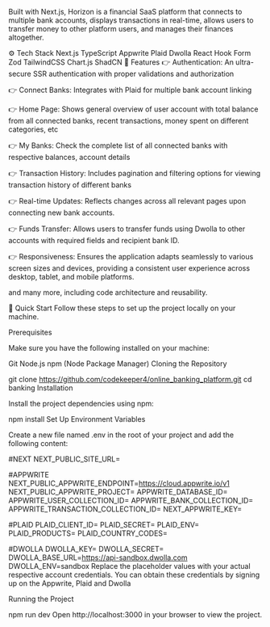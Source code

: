 Built with Next.js, Horizon is a financial SaaS platform that connects to multiple bank accounts, displays transactions in real-time, allows users to transfer money to other platform users, and manages their finances altogether.


⚙️ Tech Stack
Next.js
TypeScript
Appwrite
Plaid
Dwolla
React Hook Form
Zod
TailwindCSS
Chart.js
ShadCN
🔋 Features
👉 Authentication: An ultra-secure SSR authentication with proper validations and authorization

👉 Connect Banks: Integrates with Plaid for multiple bank account linking

👉 Home Page: Shows general overview of user account with total balance from all connected banks, recent transactions, money spent on different categories, etc

👉 My Banks: Check the complete list of all connected banks with respective balances, account details

👉 Transaction History: Includes pagination and filtering options for viewing transaction history of different banks

👉 Real-time Updates: Reflects changes across all relevant pages upon connecting new bank accounts.

👉 Funds Transfer: Allows users to transfer funds using Dwolla to other accounts with required fields and recipient bank ID.

👉 Responsiveness: Ensures the application adapts seamlessly to various screen sizes and devices, providing a consistent user experience across desktop, tablet, and mobile platforms.

and many more, including code architecture and reusability.

🤸 Quick Start
Follow these steps to set up the project locally on your machine.

Prerequisites

Make sure you have the following installed on your machine:

Git
Node.js
npm (Node Package Manager)
Cloning the Repository

git clone https://github.com/codekeeper4/online_banking_platform.git
cd banking
Installation

Install the project dependencies using npm:

npm install
Set Up Environment Variables

Create a new file named .env in the root of your project and add the following content:

#NEXT
NEXT_PUBLIC_SITE_URL=

#APPWRITE
NEXT_PUBLIC_APPWRITE_ENDPOINT=https://cloud.appwrite.io/v1
NEXT_PUBLIC_APPWRITE_PROJECT=
APPWRITE_DATABASE_ID=
APPWRITE_USER_COLLECTION_ID=
APPWRITE_BANK_COLLECTION_ID=
APPWRITE_TRANSACTION_COLLECTION_ID=
NEXT_APPWRITE_KEY=

#PLAID
PLAID_CLIENT_ID=
PLAID_SECRET=
PLAID_ENV=
PLAID_PRODUCTS=
PLAID_COUNTRY_CODES=

#DWOLLA
DWOLLA_KEY=
DWOLLA_SECRET=
DWOLLA_BASE_URL=https://api-sandbox.dwolla.com
DWOLLA_ENV=sandbox
Replace the placeholder values with your actual respective account credentials. You can obtain these credentials by signing up on the Appwrite, Plaid and Dwolla

Running the Project

npm run dev
Open http://localhost:3000 in your browser to view the project.